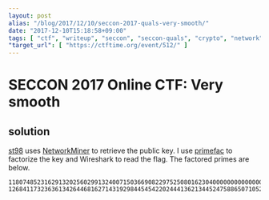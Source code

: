 ```yaml
---
layout: post
alias: "/blog/2017/12/10/seccon-2017-quals-very-smooth/"
date: "2017-12-10T15:18:58+09:00"
tags: [ "ctf", "writeup", "seccon", "seccon-quals", "crypto", "network", "rsa" ]
"target_url": [ "https://ctftime.org/event/512/" ]
---
```


# SECCON 2017 Online CTF: Very smooth

## solution

[st98](https://twitter.com/st98_) uses [NetworkMiner](http://www.netresec.com/?page=NetworkMiner) to retrieve the public key. I use [primefac](https://github.com/elliptic-shiho/primefac-fork) to factorize the key and Wireshark to read the flag.
The factored primes are below.

```
11807485231629132025602991324007150366908229752508016230400000000000000000000000000000000000000000000000000000000000000000000000000000000000000000000000001
12684117323636134264468162714319298445454220244413621344524758865071052169170753552224766744798369054498758364258656141800253652826603727552918575175830897
```
